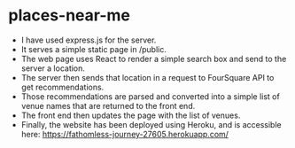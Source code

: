 # places-near-me

* I have used express.js for the server.
* It serves a simple static page in /public.
* The web page uses React to render a simple search box and send to the server a location.
* The server then sends that location in a request to FourSquare API to get recommendations.
* Those recommendations are parsed and converted into a simple list of venue names that are returned to the front end.
* The front end then updates the page with the list of venues.
* Finally, the website has been deployed using Heroku, and is accessible here: https://fathomless-journey-27605.herokuapp.com/
